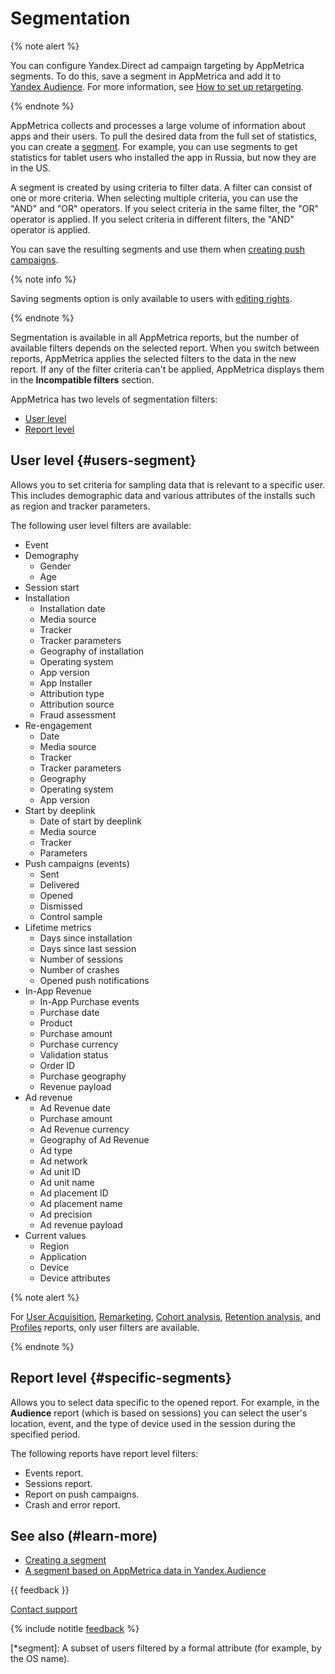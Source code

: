 # Segmentation

{% note alert %}

You can configure Yandex.Direct ad campaign targeting by AppMetrica segments. To do this, save a segment in AppMetrica and add it to [Yandex Audience](https://yandex.ru/support2/audience/en/segments/app-metrica). For more information, see [How to set up retargeting](https://yandex.ru/adv/news/kak-nastroit-retargeting-dlya-reklamy-mobilnykh-prilozheniy).

{% endnote %}

AppMetrica collects and processes a large volume of information about apps and their users. To pull the desired data from the full set of statistics, you can create a [segment](*segment). For example, you can use segments to get statistics for tablet users who installed the app in Russia, but now they are in the US.

A segment is created by using criteria to filter data. A filter can consist of one or more criteria. When selecting multiple criteria, you can use the "AND" and  "OR" operators. If you select criteria in the same filter, the  "OR" operator is applied. If you select criteria in different filters, the  "AND" operator is applied.

You can save the resulting segments and use them when [creating push campaigns](../push/marketing.md).

{% note info %}

Saving segments option is only available to users with [editing rights](../common/access.md).

{% endnote %}

Segmentation is available in all AppMetrica reports, but the number of available filters depends on the selected report. When you switch between reports, AppMetrica applies the selected filters to the data in the new report. If any of the filter criteria can't be applied, AppMetrica displays them in the **Incompatible filters** section.

AppMetrica has two levels of segmentation filters:

- [User level](#users-segment)
- [Report level](#specific-segments)

## User level {#users-segment}

Allows you to set criteria for sampling data that is relevant to a specific user. This includes demographic data and various attributes of the installs such as region and tracker parameters.

The following user level filters are available:

- Event
- Demography
  - Gender
  - Age
- Session start
- Installation
  - Installation date
  - Media source
  - Tracker
  - Tracker parameters
  - Geography of installation
  - Operating system
  - App version
  - App Installer
  - Attribution type
  - Attribution source
  - Fraud assessment
- Re-engagement
  - Date
  - Media source
  - Tracker
  - Tracker parameters
  - Geography
  - Operating system
  - App version
- Start by deeplink
  - Date of start by deeplink
  - Media source
  - Tracker
  - Parameters
- Push campaigns (events)
  - Sent
  - Delivered
  - Opened
  - Dismissed
  - Control sample
- Lifetime metrics
  - Days since installation
  - Days since last session
  - Number of sessions
  - Number of crashes
  - Opened push notifications
- In-App Revenue
  - In-App Purchase events
  - Purchase date
  - Product
  - Purchase amount
  - Purchase currency
  - Validation status
  - Order ID
  - Purchase geography
  - Revenue payload
- Ad revenue
  - Ad Revenue date
  - Purchase amount
  - Ad Revenue currency
  - Geography of Ad Revenue
  - Ad type
  - Ad network
  - Ad unit ID
  - Ad unit name
  - Ad placement ID
  - Ad placement name
  - Ad precision
  - Ad revenue payload
- Current values
  - Region
  - Application
  - Device
  - Device attributes

{% note alert %}

For [User Acquisition](user-acquisition-report.md), [Remarketing](remarketing-report.md), [Cohort analysis](cohort-report.md), [Retention analysis](retention-report.md), and [Profiles](profile-list.md) reports, only user filters are available.

{% endnote %}

## Report level {#specific-segments}

Allows you to select data specific to the opened report. For example, in the **Audience** report (which is based on sessions) you can select the user's location, event, and the type of device used in the session during the specified period.

The following reports have report level filters:

- Events report.
- Sessions report.
- Report on push campaigns.
- Crash and error report.

## See also (#learn-more)

- [Creating a segment](segment-creation.md)
- [A segment based on AppMetrica data in Yandex.Audience](https://yandex.ru/support/audience/segments/app-metrica.html)

{{ feedback }}

<a href="../troubleshooting/feedback-new.html">
  <span class="button">Contact support</span>
</a>

{% include notitle [feedback](../_includes/feedback-button.md) %}

[*segment]: A subset of users filtered by a formal attribute (for example, by the OS name).

